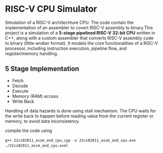 # RISC-V CPU Simulator

Simulation of a RISC-V architechture CPU. The code contain the implementation of an assembler to covert RISC-V assembly to binary.This project is a simulation of a **5-stage pipelined RISC-V 32-bit CPU** written in C++, along with a custom assembler that converts RISC-V assembly code to binary (little-endian format). It models the core functionalities of a RISC-V processor, including instruction execution, pipeline flow, and register/memory handling.

## 5 Stage Implementation
- Fetch
- Decode
- Execute
- Memory (RAM) access
- Write Back

Handling of data hazards is done using stall mechanism. The CPU waits for the write back to happen before reading value from the current register or memory, to avoid data inconsistency.

compile the code using\
\
```g++ 22cs02011_assm_and_cpu.cpp -o 22cs02011_assm_and_cpu.exe```\
```./22cs02011_assm_and_cpu.exe```\
